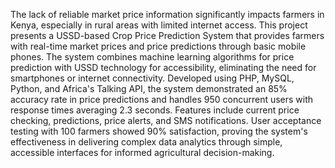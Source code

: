 The lack of reliable market price information significantly impacts farmers in Kenya, especially in rural areas with limited internet access. This project presents a USSD-based Crop Price Prediction System that provides farmers with real-time market prices and price predictions through basic mobile phones. The system combines machine learning algorithms for price prediction with USSD technology for accessibility, eliminating the need for smartphones or internet connectivity. 
Developed using PHP, MySQL, Python, and Africa's Talking API, the system demonstrated an 85% accuracy rate in price predictions and handles 950 concurrent users with response times averaging 2.3 seconds. Features include current price checking, predictions, price alerts, and SMS notifications. User acceptance testing with 100 farmers showed 90% satisfaction, proving the system's effectiveness in delivering complex data analytics through simple, accessible interfaces for informed agricultural decision-making.
